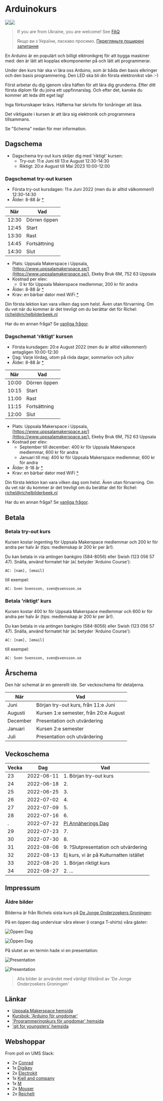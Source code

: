# Arduinokurs

![](pics/uppsala_makerspace_50.png)![](pics/arduino_50.jpg)

> If you are from Ukraine, you are welcome! See [FAQ](faq.md)
>
> Якщо ви з України, ласкаво просимо. [Перегляньте поширені запитання](faq.md)

En Arduino är en populärt och billigt elktronikgrej
för att bygga maskiner med: den är lätt att kopplas
elkomponenter på och lätt att programmerar.

Under den kurs här ska vi lära oss Arduino, som är båda 
den basis elkringer och den basis programmering.
Den LED ska bli din första elektronikst vän :-)

Först arbetar du dig igenom våra häften för att lära dig grunderna.
Efter ditt första diplom får du joina ett uppfinnarslag.
Och efter det, kanske du kommer att leda ditt eget lag!

Inga förkunskaper krävs. Häfterna har skrivits för tonåringer att läsa.

Det viktigaste i kursen är att lära sig elektronik och programmera tillsammans.

Se "Schema" nedan för mer information.

## Dagschema

 * Dagschema try-out kurs skiljer dig med 'riktigt' kursen:
   * Try-out: 11:e Juni till 13:e August 12:30-14:30
   * Riktigt: 20:e August till Mai 2023 10:00-12:00

### Dagschemat try-out kursen

 * Första try-out kursdagen: 11:e Juni 2022 (men du är alltid välkommen!) 12:30-14:30
 * Ålder: 8-88 år [*](faq.md)

När  |Vad
-----|---------
12:30|Dörren öppen
12:45|Start
13:30|Rast
14:45|Fortsättning
14:30|Slut

 * Plats: Uppsala Makerspace i Uppsala, [https://www.uppsalamakerspace.se/](https://www.uppsalamakerspace.se/),
   Ekeby Bruk 6M, 752 63 Uppsala
 * Kostnad per elev:
   * 0 kr för Uppsala Makerspace medlemmar, 200 kr för andra
 * Ålder: 8-88 år [*](faq.md)
 * Krav: en bärbar dator med WiFi [*](faq.md)

Din första lektion kan vara vilken dag som helst.
Även utan förvarning.
Om du vet när du kommer är det trevligt om du berättar det för Richel: richel@richelbilderbeek.nl

Har du en annan fråga? Se [vanliga frågor](faq.md).

### Dagschemat 'riktigt' kursen

 * Första kursdagen: 20:e August 2022 (men du är alltid välkommen!) antagligen 10:00-12:30
 * Dag: Varje lördag, utom på röda dagar, sommarlov och jullov
 * Ålder: 8-88 år [*](faq.md)

När  |Vad
-----|---------
10:00|Dörren öppen
10:15|Start
11:00|Rast
11:15|Fortsättning
12:00|Slut

 * Plats: Uppsala Makerspace i Uppsala, [https://www.uppsalamakerspace.se/](https://www.uppsalamakerspace.se/),
   Ekeby Bruk 6M, 752 63 Uppsala
 * Kostnad per elev:
   * September till december: 400 kr för Uppsala Makerspace medlemmar, 600 kr för andra
   * Januari till maj: 400 kr för Uppsala Makerspace medlemmar, 600 kr för andra
 * Ålder: 8-18 år [*](faq.md)
 * Krav: en bärbar dator med WiFi [*](faq.md)

Din första lektion kan vara vilken dag som helst.
Även utan förvarning.
Om du vet när du kommer är det trevligt om du berättar det för Richel: richel@richelbilderbeek.nl

Har du en annan fråga? Se [vanliga frågor](faq.md).

## Betala

### Betala try-out kurs

Kursen kostar ingenting för Uppsala Makerspace medlemmar
och 200 kr för andra per halv år (tips: medlemskap är 200 kr per år!).

Du kan betala in via antingen bankgiro (584-8056) eller Swish (123 056 57 47).
Snälla, använd formatet här (`AC` betyder 'Arduino Course'):

```
AC: [nam], [email]
```

till exempel:

```
AC: Sven Svensson, sven@svensson.se
```

### Betala 'riktigt' kurs

Kursen kostar 400 kr för Uppsala Makerspace medlemmar
och 600 kr för andra per halv år (tips: medlemskap är 200 kr per år!).

Du kan betala in via antingen bankgiro (584-8056) eller Swish (123 056 57 47).
Snälla, använd formatet här (`AC` betyder 'Arduino Course'):

```
AC: [nam], [email]
```

till exempel:

```
AC: Sven Svensson, sven@svensson.se
```

## Årschema

Den här schemat är en generellt ide. Ser veckoschema för detaljerna.

När      |Vad
---------|----------------------------
Juni     |Början try-out kurs, från 11:e Juni
Augusti  |Kursen 1:e semester, från 20:e August
December |Presentation och utvärdering
Januari  |Kursen 2:e semester
Juli     |Presentation och utvärdering 

## Veckoschema

Vecka| Dag      |Vad
-----|----------|-------------------------------------
23   |2022-06-11|1. Början try-out kurs
24   |2022-06-18|2. 
25   |2022-06-25|3. 
26   |2022-07-02|4. 
27   |2022-07-09|5. 
28   |2022-07-16|6. 
.    |2022-07-22|[Pi Annäherings Dag](https://github.com/richelbilderbeek/pi_approximation_day)
29   |2022-07-23|7. 
30   |2022-07-30|8. 
31   |2022-08-06|9. ?Slutpresentation och utvärdering
32   |2022-08-13|Ej kurs, vi är på Kulturnatten istället
33   |2022-08-20|1. Början riktigt kurs
34   |2022-08-27|2. ...

## Impressum

### Äldre bilder

Bilderna är från Richels sista kurs på [De Jonge Onderzoekers Groningen](https://www.djog.nl/):

På en öppen dag undervisar våra elever (i oranga T-shirts) våra gäster:

![Öppen Dag](pics/20180210OpenDagDjo_3.jpg)

![Öppen Dag](pics/20191005ZpannendZernike.jpg)

På slutet av en termin hade vi en presentation:

![Presentation](pics/20190705_1.jpg)

![Presentation](pics/20190705_3.jpg)

> Alla bilder är användet med vänligt tillstånd av 'De Jonge Onderzoekers Groningen'

## Länkar

 * [Uppsala Makerspace hemsida](https://www.uppsalamakerspace.se/)
 * [Kursbok: 'Arduino för ungdomar'](https://github.com/richelbilderbeek/arduino_foer_ungdomar)
 * ['Programmeringskurs för ungdomar' hemsida](https://github.com/richelbilderbeek/programmeringskurs_foer_ungdomar)
 * ['git for youngsters' hemsida](https://codeberg.org/richelbilderbeek/git_for_youngsters)


## Webshoppar

From poll on UMS Slack:

 * 2x [Conrad](https://www.conrad.com/)
 * 1x [Digikey](https://www.digikey.se/)
 * 2x [Electrokit](https://www.electrokit.com/)
 * 1x [Kjell and company](https://www.kjell.com/)
 * 1x [M](https://www.m.nu/)
 * 2x [Mouser](https://www.mouser.se/)
 * 2x [Reichelt](https://www.reichelt.com/)


